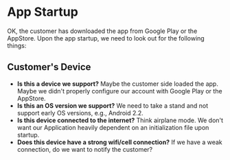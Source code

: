# App Startup	

OK, the customer has downloaded the app from Google Play or the AppStore. Upon the app startup, we need to look out for the following things: 

## Customer's Device

* **Is this a device we support?** Maybe the customer side loaded the app. Maybe we didn't properly configure our account with Google Play or the AppStore. 
* **Is this an OS version we support?** We need to take a stand and not support early OS versions, e.g., Android 2.2. 
* **Is this device connected to the internet?** Think airplane mode. We don't want our Application heavily dependent on an initialization file upon startup. 
* **Does this device have a strong wifi/cell connection?** If we have a weak connection, do we want to notify the customer? 

